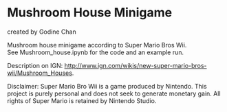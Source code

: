 # Mushroom House Minigame

created by Godine Chan

Mushroom house minigame according to Super Mario Bros Wii.  
See Mushroom_house.ipynb for the code and an example run.

Description on IGN: http://www.ign.com/wikis/new-super-mario-bros-wii/Mushroom_Houses.

Disclaimer: Super Mario Bro Wii is a game produced by Nintendo.  This project is purely personal and does not seek to generate monetary gain.  All rights of Super Mario is retained by Nintendo Studio.
